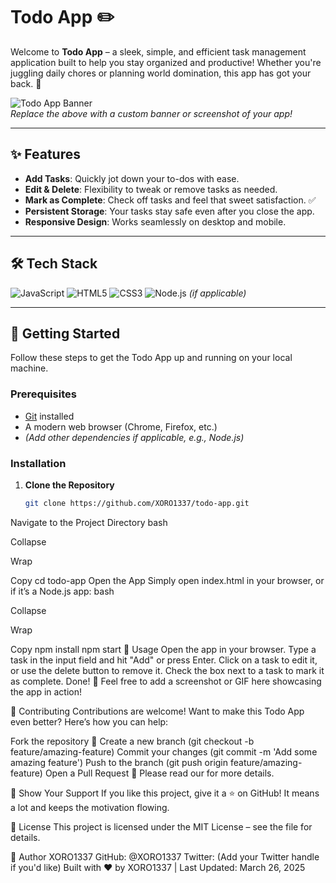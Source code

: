 # Todo App ✏️

Welcome to **Todo App** – a sleek, simple, and efficient task management application built to help you stay organized and productive! Whether you're juggling daily chores or planning world domination, this app has got your back. 🚀

![Todo App Banner](https://via.placeholder.com/1200x400.png?text=Todo+App+Banner)  
*Replace the above with a custom banner or screenshot of your app!*

---

## ✨ Features

- **Add Tasks**: Quickly jot down your to-dos with ease.
- **Edit & Delete**: Flexibility to tweak or remove tasks as needed.
- **Mark as Complete**: Check off tasks and feel that sweet satisfaction. ✅
- **Persistent Storage**: Your tasks stay safe even after you close the app.
- **Responsive Design**: Works seamlessly on desktop and mobile.

---

## 🛠️ Tech Stack

![JavaScript](https://img.shields.io/badge/-JavaScript-F7DF1E?style=flat-square&logo=javascript&logoColor=black)
![HTML5](https://img.shields.io/badge/-HTML5-E34F26?style=flat-square&logo=html5&logoColor=white)
![CSS3](https://img.shields.io/badge/-CSS3-1572B6?style=flat-square&logo=css3&logoColor=white)
![Node.js](https://img.shields.io/badge/-Node.js-339933?style=flat-square&logo=node.js&logoColor=white) *(if applicable)*

---

## 🚀 Getting Started

Follow these steps to get the Todo App up and running on your local machine.

### Prerequisites
- [Git](https://git-scm.com/) installed
- A modern web browser (Chrome, Firefox, etc.)
- *(Add other dependencies if applicable, e.g., Node.js)*

### Installation
1. **Clone the Repository**  
   ```bash
   git clone https://github.com/XORO1337/todo-app.git
Navigate to the Project Directory
bash

Collapse

Wrap

Copy
cd todo-app
Open the App
Simply open index.html in your browser, or if it’s a Node.js app:
bash

Collapse

Wrap

Copy
npm install
npm start
📖 Usage
Open the app in your browser.
Type a task in the input field and hit "Add" or press Enter.
Click on a task to edit it, or use the delete button to remove it.
Check the box next to a task to mark it as complete. Done! 🎉
Feel free to add a screenshot or GIF here showcasing the app in action!

🤝 Contributing
Contributions are welcome! Want to make this Todo App even better? Here’s how you can help:

Fork the repository 🍴
Create a new branch (git checkout -b feature/amazing-feature)
Commit your changes (git commit -m 'Add some amazing feature')
Push to the branch (git push origin feature/amazing-feature)
Open a Pull Request 🚀
Please read our  for more details.

🌟 Show Your Support
If you like this project, give it a ⭐ on GitHub! It means a lot and keeps the motivation flowing.

📜 License
This project is licensed under the MIT License – see the  file for details.

👤 Author
XORO1337
GitHub: @XORO1337
Twitter: (Add your Twitter handle if you'd like)
Built with ❤️ by XORO1337 | Last Updated: March 26, 2025
